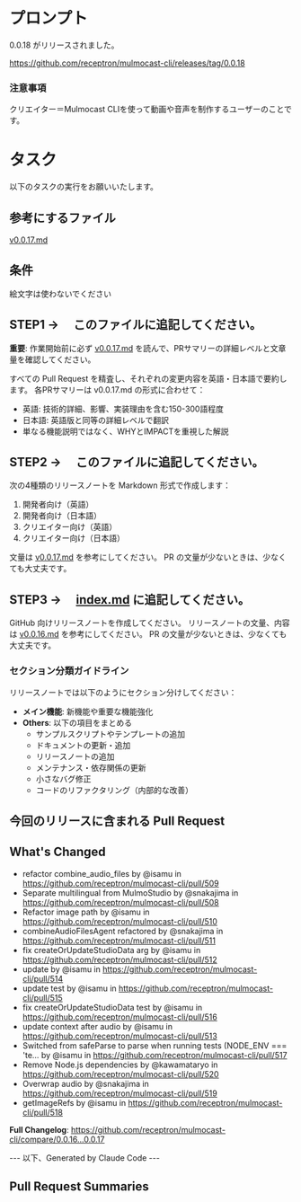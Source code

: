 # プロンプト
0.0.18 がリリースされました。

https://github.com/receptron/mulmocast-cli/releases/tag/0.0.18

### 注意事項
クリエイター＝Mulmocast CLIを使って動画や音声を制作するユーザーのことです。

# タスク
以下のタスクの実行をお願いいたします。

## 参考にするファイル
[v0.0.17.md](./v0.0.17.md)

## 条件
絵文字は使わないでください

## STEP1 →　 このファイルに追記してください。
**重要**: 作業開始前に必ず [v0.0.17.md](./v0.0.17.md) を読んで、PRサマリーの詳細レベルと文章量を確認してください。

すべての Pull Request を精査し、それぞれの変更内容を英語・日本語で要約します。
各PRサマリーは v0.0.17.md の形式に合わせて：
- 英語: 技術的詳細、影響、実装理由を含む150-300語程度
- 日本語: 英語版と同等の詳細レベルで翻訳
- 単なる機能説明ではなく、WHYとIMPACTを重視した解説

## STEP2 →　 このファイルに追記してください。
次の4種類のリリースノートを Markdown 形式で作成します：
1. 開発者向け（英語）
2. 開発者向け（日本語）
3. クリエイター向け（英語）
4. クリエイター向け（日本語）

文量は [v0.0.17.md](./v0.0.17.md) を参考にしてください。
PR の文量が少ないときは、少なくても大丈夫です。

## STEP3 →　 [index.md](./index.md) に追記してください。
GitHub 向けリリースノートを作成してください。
リリースノートの文量、内容は [v0.0.16.md](./v0.0.16.md) を参考にしてください。
PR の文量が少ないときは、少なくても大丈夫です。

### セクション分類ガイドライン
リリースノートでは以下のようにセクション分けしてください：
- **メイン機能**: 新機能や重要な機能強化
- **Others**: 以下の項目をまとめる
  - サンプルスクリプトやテンプレートの追加
  - ドキュメントの更新・追加
  - リリースノートの追加
  - メンテナンス・依存関係の更新
  - 小さなバグ修正
  - コードのリファクタリング（内部的な改善）

## 今回のリリースに含まれる Pull Request
## What's Changed
* refactor combine_audio_files by @isamu in https://github.com/receptron/mulmocast-cli/pull/509
* Separate multilingual from MulmoStudio by @snakajima in https://github.com/receptron/mulmocast-cli/pull/508
* Refactor image path by @isamu in https://github.com/receptron/mulmocast-cli/pull/510
* combineAudioFilesAgent refactored by @snakajima in https://github.com/receptron/mulmocast-cli/pull/511
* fix createOrUpdateStudioData arg by @isamu in https://github.com/receptron/mulmocast-cli/pull/512
* update by @isamu in https://github.com/receptron/mulmocast-cli/pull/514
* update test by @isamu in https://github.com/receptron/mulmocast-cli/pull/515
* fix createOrUpdateStudioData test by @isamu in https://github.com/receptron/mulmocast-cli/pull/516
* update context after audio by @isamu in https://github.com/receptron/mulmocast-cli/pull/513
* Switched from safeParse to parse when running tests (NODE_ENV === 'te… by @isamu in https://github.com/receptron/mulmocast-cli/pull/517
* Remove Node.js dependencies by @kawamataryo in https://github.com/receptron/mulmocast-cli/pull/520
* Overwrap audio by @snakajima in https://github.com/receptron/mulmocast-cli/pull/519
* getImageRefs by @isamu in https://github.com/receptron/mulmocast-cli/pull/518


**Full Changelog**: https://github.com/receptron/mulmocast-cli/compare/0.0.16...0.0.17

--- 以下、Generated by Claude Code --- 
## Pull Request Summaries